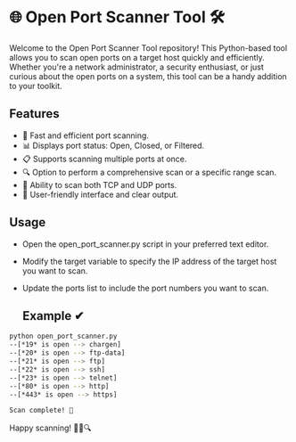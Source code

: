 # 🌐 Open Port Scanner Tool 🛠️

Welcome to the Open Port Scanner Tool repository! This Python-based tool allows you to scan open ports on a target host quickly and efficiently. Whether you're a network administrator, a security enthusiast, or just curious about the open ports on a system, this tool can be a handy addition to your toolkit.

## Features

- 🚀 Fast and efficient port scanning.
- 📊 Displays port status: Open, Closed, or Filtered.
- 📋 Supports scanning multiple ports at once.
- 🔍 Option to perform a comprehensive scan or a specific range scan.
- 📡 Ability to scan both TCP and UDP ports.
- 📁 User-friendly interface and clear output.

## Usage
- Open the open_port_scanner.py script in your preferred text editor.
- Modify the target variable to specify the IP address of the target host you want to scan.
- Update the ports list to include the port numbers you want to scan.

  ## Example ✔

 ```bash
python open_port_scanner.py
--[*19* is open --> chargen]
--[*20* is open --> ftp-data]
--[*21* is open --> ftp]
--[*22* is open --> ssh]
--[*23* is open --> telnet]
--[*80* is open --> http]
--[*443* is open --> https]

Scan complete! 🎉
 ```

Happy scanning! 🕵️‍♂️🔍
